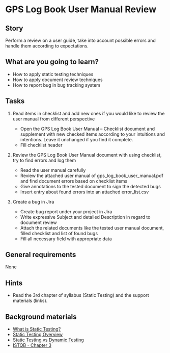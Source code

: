 # GPS Log Book User Manual Review

## Story

Perform a review on a user guide, take into account possible errors and handle them according to expectations. 


## What are you going to learn?

- How to apply static testing techniques
- How to apply document review techniques
- How to report bug in bug tracking system

## Tasks

1. Read items in checklist and add new ones if you would like to review the user manual from different perspective
    - Open the GPS Log Book User Manual – Checklist document and supplement with new checked items according to your intuitions and intentions. Leave it unchanged if you find it complete.
    - Fill checklist header

2. Review the GPS Log Book User Manual document with using checklist, try to find errors and log them 
    - Read the user manual carefully
    - Review the attached user manual of gps_log_book_user_manual.pdf and find document errors based on checklist items
    - Give annotations to the tested document to sign the detected bugs
    - Insert entry about found errors into an attached error_list.csv

3. Create a bug in Jira
    - Create bug report under your project in Jira
    - Write expressive Subject and detailed Description in regard to document review
    - Attach the related documents like the tested user manual document, filled checklist and list of found bugs
    - Fill all necessary field with appropriate data

## General requirements

None

## Hints

- Read the 3rd chapter of syllabus (Static Testing) and the support materials (links).

## Background materials

- <i class="far fa-book-open"></i> [What is Static Testing?](https://www.guru99.com/testing-review.html) 
- <i class="far fa-book-open"></i> [Static Testing Overview](https://www.professionalqa.com/static-testing) 
- <i class="far fa-exclamation"></i> [Static Testing vs Dynamic Testing](https://www.youtube.com/watch?v=u5UMgVL2QsU) 
- <i class="far fa-exclamation"></i> [ISTQB - Chapter 3](https://www.youtube.com/watch?v=SkNrcBwFk-o) 
